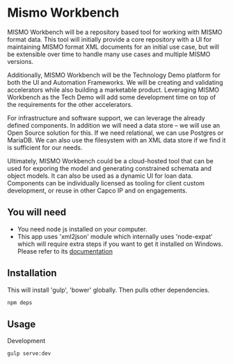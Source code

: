 # Mismo Workbench
MISMO Workbench will be a repository based tool for working with MISMO format data. This tool will initially provide a core repository with a UI for maintaining MISMO format XML documents for an initial use case, but will be extensible over time to handle many use cases and multiple MISMO versions.

Additionally, MISMO Workbench will be the Technology Demo platform for both the UI and Automation Frameworks. We will be creating and validating accelerators while also building a marketable product. Leveraging MISMO Workbench as the Tech Demo will add some development time on top of the requirements for the other accelerators.

For infrastructure and software support, we can leverage the already defined components. In addition we will need a data store – we will use an Open Source solution for this. If we need relational, we can use Postgres or MariaDB. We can also use the filesystem with an XML data store if we find it is sufficient for our needs.

Ultimately, MISMO Workbench could be a cloud-hosted tool that can be used for exporing the model and generating constrained schemata and object models. It can also be used as a dynamic UI for loan data. Components can be individually licensed as tooling for client custom development, or reuse in other Capco IP and on engagements.

## You will need
- You need node js installed on your computer.
- This app uses 'xml2json' module which internally uses 'node-expat' which will require extra steps if you want to get it installed on Windows. Please refer to its [documentation](http://node-xmpp.org/doc/expat.html#installing-on-windows?)

## Installation
This will install 'gulp', 'bower' globally. Then pulls other dependencies.
```bash
npm deps
```

## Usage
Development
```bash
gulp serve:dev
```